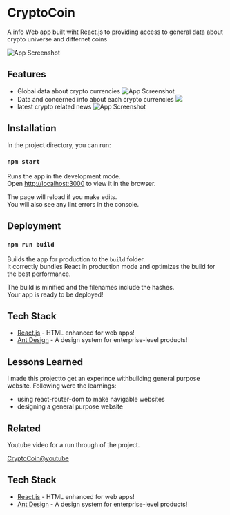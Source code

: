 
# CryptoCoin

A info Web app built wiht React.js to providing access to  general data about crypto universe and differnet coins



![App Screenshot](https://res.cloudinary.com/dfwfghwgo/image/upload/v1636123234/readme/cryptocoin/crypto_l7ozhi.png)


## Features

- Global data about crypto currencies
![App Screenshot](https://res.cloudinary.com/dfwfghwgo/image/upload/v1636125370/readme/cryptocoin/crypto_l7ozhi.png)
- Data and concerned info about each crypto currencies
![](https://gifs.com/gif/datapercoin-NOENwm)
- latest crypto related news
![App Screenshot](https://res.cloudinary.com/dfwfghwgo/image/upload/v1636129221/readme/cryptocoin/Screenshot_730_ehdnxp.png)



## Installation


In the project directory, you can run:

### `npm start`

Runs the app in the development mode.\
Open [http://localhost:3000](http://localhost:3000) to view it in the browser.

The page will reload if you make edits.\
You will also see any lint errors in the console.

## Deployment 

### `npm run build`

Builds the app for production to the `build` folder.\
It correctly bundles React in production mode and optimizes the build for the best performance.

The build is minified and the filenames include the hashes.\
Your app is ready to be deployed!
## Tech Stack
- [React.js](https://reactjs.org/) - HTML enhanced for web apps!
- [Ant Design](https://ant.design/) - A design system for enterprise-level products!


## Lessons Learned

I made this projectto get an experince withbuilding general purpose website. Following were the learnings: 
- using react-router-dom to make navigable websites
- designing a general purpose website


## Related

Youtube video for a run through of the project.

[CryptoCoin@youtube](https://github.com/matiassingers/awesome-readme)


## Tech Stack
- [React.js](https://reactjs.org/) - HTML enhanced for web apps!
- [Ant Design](https://ant.design/) - A design system for enterprise-level products!

